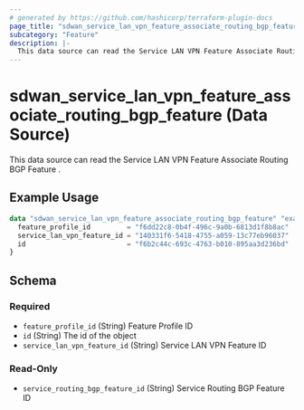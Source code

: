```yaml
---
# generated by https://github.com/hashicorp/terraform-plugin-docs
page_title: "sdwan_service_lan_vpn_feature_associate_routing_bgp_feature Data Source - terraform-provider-sdwan"
subcategory: "Feature"
description: |-
  This data source can read the Service LAN VPN Feature Associate Routing BGP Feature .
---
```


# sdwan_service_lan_vpn_feature_associate_routing_bgp_feature (Data Source)

This data source can read the Service LAN VPN Feature Associate Routing BGP Feature .

## Example Usage

```terraform
data "sdwan_service_lan_vpn_feature_associate_routing_bgp_feature" "example" {
  feature_profile_id         = "f6dd22c8-0b4f-496c-9a0b-6813d1f8b8ac"
  service_lan_vpn_feature_id = "140331f6-5418-4755-a059-13c77eb96037"
  id                         = "f6b2c44c-693c-4763-b010-895aa3d236bd"
}
```

<!-- schema generated by tfplugindocs -->
## Schema

### Required

- `feature_profile_id` (String) Feature Profile ID
- `id` (String) The id of the object
- `service_lan_vpn_feature_id` (String) Service LAN VPN Feature ID

### Read-Only

- `service_routing_bgp_feature_id` (String) Service Routing BGP Feature ID
